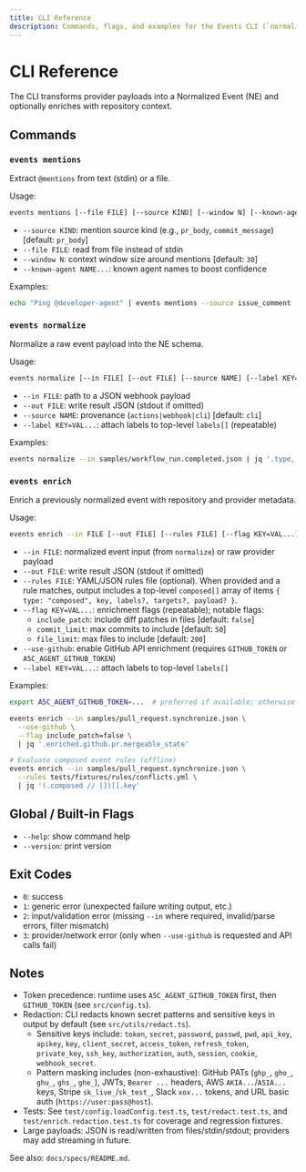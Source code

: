 ```yaml
---
title: CLI Reference
description: Commands, flags, and examples for the Events CLI (`normalize`, `enrich`).
---
```


# CLI Reference

The CLI transforms provider payloads into a Normalized Event (NE) and optionally enriches with repository context.

## Commands

### `events mentions`
Extract `@mentions` from text (stdin) or a file.

Usage:
```bash
events mentions [--file FILE] [--source KIND] [--window N] [--known-agent NAME...]
```

- `--source KIND`: mention source kind (e.g., `pr_body`, `commit_message`) [default: `pr_body`]
- `--file FILE`: read from file instead of stdin
- `--window N`: context window size around mentions [default: `30`]
- `--known-agent NAME...`: known agent names to boost confidence

Examples:
```bash
echo "Ping @developer-agent" | events mentions --source issue_comment | jq -r '.[].normalized_target'
```

### `events normalize`
Normalize a raw event payload into the NE schema.

Usage:
```bash
events normalize [--in FILE] [--out FILE] [--source NAME] [--label KEY=VAL...]
```

- `--in FILE`: path to a JSON webhook payload
- `--out FILE`: write result JSON (stdout if omitted)
- `--source NAME`: provenance (`actions|webhook|cli`) [default: `cli`]
- `--label KEY=VAL...`: attach labels to top-level `labels[]` (repeatable)

Examples:
```bash
events normalize --in samples/workflow_run.completed.json | jq '.type, .repo.full_name'
```

### `events enrich`
Enrich a previously normalized event with repository and provider metadata.

Usage:
```bash
events enrich --in FILE [--out FILE] [--rules FILE] [--flag KEY=VAL...] [--use-github] [--label KEY=VAL...]
```

- `--in FILE`: normalized event input (from `normalize`) or raw provider payload
- `--out FILE`: write result JSON (stdout if omitted)
- `--rules FILE`: YAML/JSON rules file (optional). When provided and a rule matches, output includes a top-level `composed[]` array of items `{ type: "composed", key, labels?, targets?, payload? }`.
- `--flag KEY=VAL...`: enrichment flags (repeatable); notable flags:
  - `include_patch`: include diff patches in files [default: `false`]
  - `commit_limit`: max commits to include [default: `50`]
  - `file_limit`: max files to include [default: `200`]
- `--use-github`: enable GitHub API enrichment (requires `GITHUB_TOKEN` or `A5C_AGENT_GITHUB_TOKEN`)
- `--label KEY=VAL...`: attach labels to top-level `labels[]`

Examples:
```bash
export A5C_AGENT_GITHUB_TOKEN=...  # preferred if available; otherwise set GITHUB_TOKEN

events enrich --in samples/pull_request.synchronize.json \
  --use-github \
  --flag include_patch=false \
  | jq '.enriched.github.pr.mergeable_state'

# Evaluate composed event rules (offline)
events enrich --in samples/pull_request.synchronize.json \
  --rules tests/fixtures/rules/conflicts.yml \
  | jq '(.composed // [])[].key'
```

## Global / Built-in Flags
- `--help`: show command help
- `--version`: print version

## Exit Codes
- `0`: success
- `1`: generic error (unexpected failure writing output, etc.)
- `2`: input/validation error (missing `--in` where required, invalid/parse errors, filter mismatch)
- `3`: provider/network error (only when `--use-github` is requested and API calls fail)

## Notes
- Token precedence: runtime uses `A5C_AGENT_GITHUB_TOKEN` first, then `GITHUB_TOKEN` (see `src/config.ts`).
- Redaction: CLI redacts known secret patterns and sensitive keys in output by default (see `src/utils/redact.ts`).
  - Sensitive keys include: `token`, `secret`, `password`, `passwd`, `pwd`, `api_key`, `apikey`, `key`, `client_secret`, `access_token`, `refresh_token`, `private_key`, `ssh_key`, `authorization`, `auth`, `session`, `cookie`, `webhook_secret`.
  - Pattern masking includes (non-exhaustive): GitHub PATs (`ghp_`, `gho_`, `ghu_`, `ghs_`, `ghe_`), JWTs, `Bearer ...` headers, AWS `AKIA...`/`ASIA...` keys, Stripe `sk_live_`/`sk_test_`, Slack `xox...` tokens, and URL basic auth (`https://user:pass@host`).
- Tests: See `test/config.loadConfig.test.ts`, `test/redact.test.ts`, and `test/enrich.redaction.test.ts` for coverage and regression fixtures.
- Large payloads: JSON is read/written from files/stdin/stdout; providers may add streaming in future.

See also: `docs/specs/README.md`.
